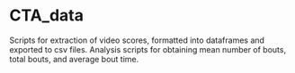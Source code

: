 # CTA_data
Scripts for extraction of video scores, formatted into dataframes and exported to csv files. Analysis scripts for obtaining mean number of bouts, total bouts, and average bout time.
